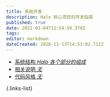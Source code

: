 ```yaml
---
title: 系统开发
description: Halo 核心项目的开发指南
published: true
date: 2021-03-04T12:54:59.370Z
tags: 
editor: markdown
dateCreated: 2020-11-13T14:53:02.712Z
---
```


- [系统结构 *Halo 各个部分的组成*](/developer-guide/core/structure)
- [相关说明 *无*](/developer-guide/theme/config-files)
- [代码风格 *无*](/developer-guide/theme/global-variable)

{.links-list}
